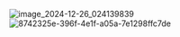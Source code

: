 ![image_2024-12-26_024139839](https://github.com/user-attachments/assets/708ec2a0-3799-4df9-a453-7e4fc007c0d2)
![8742325e-396f-4e1f-a05a-7e1298ffc7de](https://github.com/user-attachments/assets/79cd9391-b0f4-409e-9171-3600c39a81b8)

